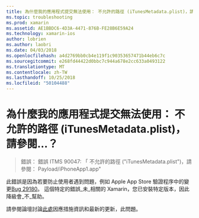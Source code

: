 ```yaml
---
title: 為什麼我的應用程式提交無法使用： 不允許的路徑 (iTunesMetadata.plist)，請參閱...？
ms.topic: troubleshooting
ms.prod: xamarin
ms.assetid: AE1BBDC6-4D3A-4471-876B-FE28B6E59A24
ms.technology: xamarin-ios
author: lobrien
ms.author: laobri
ms.date: 04/03/2018
ms.openlocfilehash: a4d2769bb0cb4e119f1c90353657471b44eb6c7c
ms.sourcegitcommit: e268fd44422d0bbc7c944a678e2cc633a0493122
ms.translationtype: MT
ms.contentlocale: zh-TW
ms.lasthandoff: 10/25/2018
ms.locfileid: "50104488"
---
```

# <a name="why-does-my-app-submission-fail-with-disallowed-paths--itunesmetadataplist--found-at--"></a>為什麼我的應用程式提交無法使用： 不允許的路徑 (iTunesMetadata.plist)，請參閱...？

> 錯誤： 錯誤 ITMS 90047: 「 不允許的路徑 ("iTunesMetadata.plist")，請參閱： Payload/iPhoneApp1.app"

此錯誤是因為若要防止使用者遇到問題，例如 Apple App Store 驗證程序中的變更[Bug 29180](https://bugzilla.xamarin.com/show_bug.cgi?id=29180)。 這個特定的錯誤_未_相關的 Xamarin，您已安裝特定版本，因此降級會_不_幫助。

請參閱論壇討論[此處](https://forums.xamarin.com/discussion/40388/disallowed-paths-itunesmetadata-plist-found-at-when-submitting-to-app-store/p1)因應措施資訊和最新的更新，此問題。
